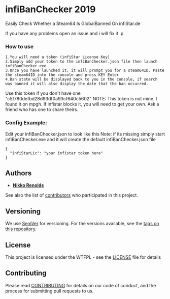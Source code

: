 # infiBanChecker 2019 
Easily Check Whether a Steam64 Is GlobalBanned On infiStar.de

If you have any problems open an issue and i will fix it :p

### How to use
    1.You will need a token (infiStar License Key)
    2.Simply add your token to the infiBanChecker.json file then launch infiBanChecker.exe
    3.Once you have launched it, it will prompt you for a steam64ID. Paste the steam64ID into the console and press KEY Enter
    4.Ban state will be displayed back to you in the console, if search was banned it will also display the date that the ban occurred.

Use this token if you don't have one "c5f780defbd28d93df0a93cf640c5602" NOTE: This token is not mine. I found it on mpgh. If infistar blocks it, you will need to get your own. Ask a friend who has one to share theirs.

### Config Example:

Edit your infiBanChecker.json to look like this Note: if its missing simply start infiBanChecker.exe and it will create the default infiBanChecker.json file

```
{
  "infiStarLic": "your infistar token here"
}
```

## Authors

* **[Nikko Renolds](https://github.com/Ni1kko)**  

See also the list of [contributors](https://github.com/Ni1kko/infiBanChecker/graphs/contributors) who participated in this project.

## Versioning

We use [SemVer](http://semver.org/) for versioning. For the versions available, see the [tags on this repository](https://github.com/Ni1kko/infiBanChecker/tags). 

## License

This project is licensed under the WTFPL - see the [LICENSE](https://github.com/Ni1kko/infiBanChecker/blob/master/LICENSE) file for details

## Contributing

Please read [CONTRIBUTING](https://github.com/Ni1kko/infiBanChecker/blob/master/CONTRIBUTING) for details on our code of conduct, and the process for submitting pull requests to us. 
